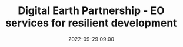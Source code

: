 ---
title: Digital Earth Partnership - EO services for resilient development
type: Lightning Talks
date: '2022-09-29 09:00'
room: The Forum South

people:
    speakers:
        - Nuala Cowan, World Bank

---